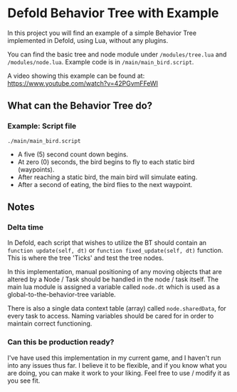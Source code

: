 # Defold Behavior Tree with Example

In this project you will find an example of a simple Behavior Tree implemented in Defold, using Lua, without any plugins.

You can find the basic tree and node module under `/modules/tree.lua` and `/modules/node.lua`. Example code is in `/main/main_bird.script`.

A video showing this example can be found at: https://www.youtube.com/watch?v=42PGvmFFeWI


## What can the Behavior Tree do?

### Example: Script file
`./main/main_bird.script`
- A five (5) second count down begins.
- At zero (0) seconds, the bird begins to fly to each static bird (waypoints).
- After reaching a static bird, the main bird will simulate eating.
- After a second of eating, the bird flies to the next waypoint.

## Notes

### Delta time

In Defold, each script that wishes to utilize the BT should contain an `function update(self, dt)` or `function fixed_update(self, dt)` function. This is where the tree 'Ticks' and test the tree nodes.

In this implementation, manual positioning of any moving objects that are altered by a Node / Task should be handled in the node / task itself. The main lua module is assigned a variable called `node.dt`
which is used as a global-to-the-behavior-tree variable.

There is also a single data context table (array) called `node.sharedData`, for every task to access. Naming variables should be cared for in order to maintain correct functioning. 


### Can this be production ready?

I've have used this implementation in my current game, and I haven't run into any issues thus far. I believe it to be flexible, and if you know what you are doing, 
you can make it work to your liking. Feel free to use / modify it as you see fit.

